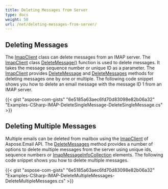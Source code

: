 ```yaml
---
title: Deleting Messages from Server
type: docs
weight: 50
url: /net/deleting-messages-from-server/
---
```



## **Deleting Messages**
The [ImapClient](https://apireference.aspose.com/email/net/aspose.email.clients.imap/imapclient) class can delete messages from an IMAP server. The [ImapClient](https://apireference.aspose.com/email/net/aspose.email.clients.imap/imapclient) class [DeleteMessage()](https://apireference.aspose.com/email/net/aspose.email.clients.imap/imapclient/methods/deletemessage/index) function is used to delete messages. It takes the message sequence number or unique ID as a parameter. The [ImapClient](https://apireference.aspose.com/email/net/aspose.email.clients.imap/imapclient) provides [DeleteMessage](https://apireference.aspose.com/email/net/aspose.email.clients.imap/imapclient/methods/deletemessage/index) and [DeleteMessages](https://apireference.aspose.com/email/net/aspose.email.clients.imap/imapclient/methods/deletemessages/index) methods for deleting messages one by one or multiple. The following code snippet shows you how to delete an email message with the message ID 1 from an IMAP server.



{{< gist "aspose-com-gists" "6e5185a63aec6fd70d83098e82b06a32" "Examples-CSharp-IMAP-DeleteSingleMessage-DeleteSingleMessage.cs" >}}
## **Deleting Multiple Messages**
Multiple emails can be deleted from mailbox using the [ImapClient](https://apireference.aspose.com/email/net/aspose.email.clients.imap/imapclient) of Aspose.Email API. The [DeleteMessages](https://apireference.aspose.com/email/net/aspose.email.clients.imap/imapclient/methods/deletemessages/index) method provides a number of options to delete multiple messages from the server using unique ids, sequence numbers or [ImapMessageInfoCollection](https://apireference.aspose.com/email/net/aspose.email.clients.imap/imapmessageinfocollection) elements. The following code snippet shows you how to delete multiple messages.



{{< gist "aspose-com-gists" "6e5185a63aec6fd70d83098e82b06a32" "Examples-CSharp-IMAP-DeleteMultipleMessages-DeleteMultipleMessages.cs" >}}
